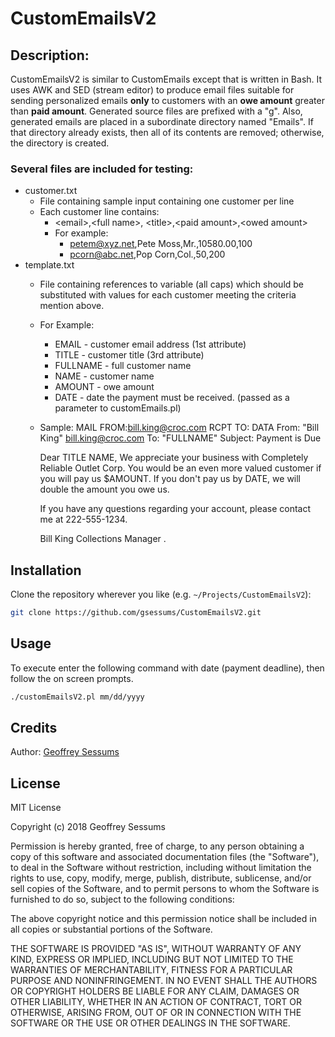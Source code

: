 # CustomEmailsV2
## Description: 
CustomEmailsV2 is similar to CustomEmails except that is written in Bash. It uses AWK and SED (stream editor) to produce email files suitable for sending personalized emails **only** to customers with an **owe amount** greater than **paid amount**. Generated source files are prefixed with a "g". Also, generated emails are placed in a subordinate directory named "Emails". If that directory already exists, then all of its contents are removed; otherwise, the directory is created. 

### Several files are included for testing:
* customer.txt
    * File containing sample input containing one customer per line
    * Each customer line contains:
        * \<email\>,\<full name\>, \<title\>,\<paid amount\>,\<owed amount\>
        * For example: 
            * petem@xyz.net,Pete Moss,Mr.,10580.00,100
            * pcorn@abc.net,Pop Corn,Col.,50,200
* template.txt
    * File containing references to variable (all caps) which should be substituted with values for each customer meeting the criteria mention above.
    * For Example:
        * EMAIL - customer email address (1st attribute)
        * TITLE - customer title (3rd attribute)
        * FULLNAME - full customer name
        * NAME - customer name 
        * AMOUNT - owe amount
        * DATE - date the payment must be received. (passed as a parameter to customEmails.pl)
    * Sample:
        MAIL FROM:<bill.king@croc.com>
        RCPT TO:<EMAIL>
        DATA
        From: "Bill King" <bill.king@croc.com>
        To: "FULLNAME" <EMAIL>
        Subject: Payment is Due

        Dear TITLE NAME,
        We appreciate your business with Completely Reliable Outlet Corp.  You 
        would be an even more valued customer if you will pay us $AMOUNT.  If 
        you don't pay us by DATE, we will double the amount you owe us. 

        If you have any questions regarding your account, please contact
        me at 222-555-1234.

        Bill King
        Collections Manager
        . 

## Installation
Clone the repository wherever you like (e.g. `~/Projects/CustomEmailsV2`):
```bash
git clone https://github.com/gsessums/CustomEmailsV2.git
```

## Usage
To execute enter the following command with date (payment deadline), then follow the on screen prompts.
```bash
./customEmailsV2.pl mm/dd/yyyy 
```

## Credits
Author: [Geoffrey Sessums](http://www.geoffreysessums.com)

## License
MIT License

Copyright (c) 2018 Geoffrey Sessums

Permission is hereby granted, free of charge, to any person obtaining a copy
of this software and associated documentation files (the "Software"), to deal
in the Software without restriction, including without limitation the rights
to use, copy, modify, merge, publish, distribute, sublicense, and/or sell
copies of the Software, and to permit persons to whom the Software is
furnished to do so, subject to the following conditions:

The above copyright notice and this permission notice shall be included in all
copies or substantial portions of the Software.

THE SOFTWARE IS PROVIDED "AS IS", WITHOUT WARRANTY OF ANY KIND, EXPRESS OR
IMPLIED, INCLUDING BUT NOT LIMITED TO THE WARRANTIES OF MERCHANTABILITY,
FITNESS FOR A PARTICULAR PURPOSE AND NONINFRINGEMENT. IN NO EVENT SHALL THE
AUTHORS OR COPYRIGHT HOLDERS BE LIABLE FOR ANY CLAIM, DAMAGES OR OTHER
LIABILITY, WHETHER IN AN ACTION OF CONTRACT, TORT OR OTHERWISE, ARISING FROM,
OUT OF OR IN CONNECTION WITH THE SOFTWARE OR THE USE OR OTHER DEALINGS IN THE
SOFTWARE.
